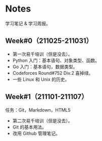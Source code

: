 # Notes
学习笔记 & 学习周报。

## Week#0（211025-211031）

- 第一次易千培训（但是没去）。
- Python 入门：基本语句、对象类型、函数。
- Go 入门：基本语句，数据类型。
- Codeforces Round#752 Div.2 喜掉绿。
- 一些 Linux 和 Unix 的历史。

## Week#1（211101-211107）

任务：Git，Markdown，HTML5

- 第二次易千培训（但是没去）。
- Git 的基本用法。
- 改用 Github 管理笔记。

